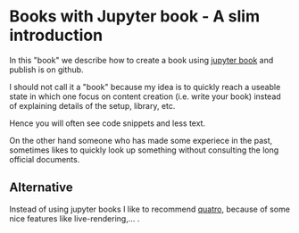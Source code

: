 # Books with Jupyter book - A slim introduction

In this "book" we describe how to create a book using [jupyter book](https://jupyterbook.org/en/stable/intro.html) and publish is on github.

I should not call it a "book" because my idea is to quickly reach a useable state in which one focus on content creation (i.e. write your book) instead of explaining details of the setup, library, etc.

Hence you will often see code snippets and less text.

On the other hand someone who has made some experiece in the past, sometimes likes to quickly look up something without consulting the long official documents.

## Alternative

Instead of using jupyter books I like to recommend [quatro](https://quarto.org/), because of some nice features like live-rendering,... .



